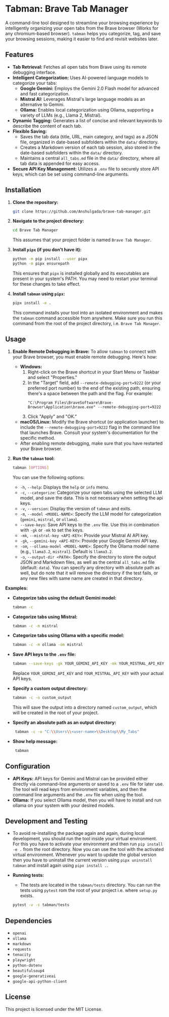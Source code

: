 # Tabman: Brave Tab Manager

A command-line tool designed to streamline your browsing experience by intelligently organizing your open tabs from the Brave browser (Works for any chromium-based browser). `tabman` helps you categorize, tag, and save your browsing sessions, making it easier to find and revisit websites later.

## Features

- **Tab Retrieval:** Fetches all open tabs from Brave using its remote debugging interface.
- **Intelligent Categorization:** Uses AI-powered language models to categorize your tabs:
  - **Google Gemini:** Employs the Gemini 2.0 Flash model for advanced and fast categorization.
  - **Mistral AI:** Leverages Mistral's large language models as an alternative to Gemini.
  - **Ollama:** Enables local categorization using Ollama, supporting a variety of LLMs (e.g., Llama 2, Mistral).
- **Dynamic Tagging:** Generates a list of concise and relevant keywords to describe the content of each tab.
- **Flexible Saving:**
  - Saves the tab data (title, URL, main category, and tags) as a JSON file, organized in date-based subfolders within the `data/` directory.
  - Creates a Markdown version of each tab session, also stored in the date-based subfolders within the `data/` directory.
  - Maintains a central `all_tabs.md` file in the `data/` directory, where all tab data is appended for easy access.
- **Secure API Key Management:** Utilizes a `.env` file to securely store API keys, which can be set using command-line arguments.

## Installation

1.  **Clone the repository:**

    ```bash
    git clone https://github.com/Anshulgada/brave-tab-manager.git
    ```

2.  **Navigate to the project directory:**

    ```bash
    cd Brave Tab Manager
    ```

    This assumes that your project folder is named `Brave Tab Manager`.

3.  **Install `pipx` (if you don't have it):**

    ```bash
    python -m pip install --user pipx
    python -m pipx ensurepath
    ```

    This ensures that `pipx` is installed globally and its executables are present in your system's PATH. You may need to restart your terminal for these changes to take effect.

4.  **Install `tabman` using `pipx`:**
    ```bash
    pipx install -e .
    ```
    This command installs your tool into an isolated environment and makes the `tabman` command accessible from anywhere. Make sure you run this command from the root of the project directory, i.e. `Brave Tab Manager`.

## Usage

1.  **Enable Remote Debugging in Brave:**
    To allow `tabman` to connect with your Brave browser, you must enable remote debugging. Here's how:

    - **Windows:**
      1.  Right-click on the Brave shortcut in your Start Menu or Taskbar and select "Properties."
      2.  In the "Target" field, add `--remote-debugging-port=9222` (or your preferred port number) to the end of the existing path, ensuring there's a space between the path and the flag. For example:
          ```
          "C:\Program Files\BraveSoftware\Brave-Browser\Application\brave.exe" --remote-debugging-port=9222
          ```
      3.  Click "Apply" and "OK."
    - **macOS/Linux:** Modify the Brave shortcut (or application launcher) to include the `--remote-debugging-port=9222` flag in the command line that launches Brave. Consult your system's documentation for the specific method.
    - After enabling remote debugging, make sure that you have restarted your Brave browser.

2.  **Run the `tabman` tool:**

    ```bash
    tabman [OPTIONS]
    ```

    You can use the following options:

    - `-h`, `--help`: Displays the `help` or `info` menu.
    - `-c`, `--categorize`: Categorize your open tabs using the selected LLM model, and save the data. This is not necessary when setting the api keys.
    - `-v`, `--version`: Display the version of `tabman` and exits.
    - `-m`, `--model <MODEL-NAME>`: Specify the LLM model for categorization (`gemini`, `mistral`, or `ollama`).
    - `--save-keys`: Save API keys to the `.env` file. Use this in combination with `-gk` or `-mk` to set the keys.
    - `-mk`, `--mistral-key <API-KEY>`: Provide your Mistral AI API key.
    - `-gk`, `--gemini-key <API-KEY>`: Provide your Google Gemini API key.
    - `-om`, `--ollama-model <MODEL-NAME>`: Specify the Ollama model name (e.g., `llama3.2`, `mistral`). Default is `llama3.2`.
    - `-o`, `--output-dir <PATH>`: Specify the directory to store the output JSON and Markdown files, as well as the central `all_tabs.md` file (default: `data`). You can specify any directory with absolute path as well, but do note that it will remove the directory if the test fails, or any new files with same name are created in that directory.

**Examples:**

- **Categorize tabs using the default Gemini model:**
  ```bash
  tabman -c
  ```
- **Categorize tabs using Mistral:**
  ```bash
  tabman -c -m mistral
  ```
- **Categorize tabs using Ollama with a specific model:**
  ```bash
  tabman -c -m ollama -om mistral
  ```
- **Save API keys to the `.env` file:**
  ```bash
  tabman --save-keys -gk YOUR_GEMINI_API_KEY -mk YOUR_MISTRAL_API_KEY
  ```
  Replace `YOUR_GEMINI_API_KEY` and `YOUR_MISTRAL_API_KEY` with your actual API keys.
- **Specify a custom output directory:**
  ```bash
  tabman -c -o custom_output
  ```
  This will save the output into a directory named `custom_output`, which will be created in the root of your project.
- **Specify an absolute path as an output directory:**

  ```bash
   tabman -c -o "C:\\Users\\<user-name>\\Desktop\\My_Tabs"
  ```

- **Show help message:**
  ```bash
   tabman
  ```

## Configuration

- **API Keys:** API keys for Gemini and Mistral can be provided either directly via command-line arguments or saved to a `.env` file for later use. The tool will read keys from environment variables, and then the command line arguments and the `.env` file when using the tool.
- **Ollama:** If you select Ollama model, then you will have to install and run ollama on your system with your desired models.

## Development and Testing

- To avoid re-installing the package again and again, during local development, you should run the tool inside your virtual environment. For this you have to activate your environment and then run `pip install -e .` from the root directory. Now you can use the tool with the activated virtual environment. Whenever you want to update the global version then you have to uninstall the current version using `pipx uninstall tabman` and install again using `pipx install .`.

- **Running tests:**
  - The tests are located in the `tabman/tests` directory. You can run the tests using `pytest` rom the root of your project i.e. where `setup.py` exists.
  ```bash
  pytest -v -s tabman/tests
  ```

## Dependencies

- `openai`
- `ollama`
- `markdown`
- `requests`
- `tenacity`
- `playwright`
- `python-dotenv`
- `beautifulsoup4`
- `google-generativeai`
- `google-api-python-client`

## License

This project is licensed under the MIT License.
